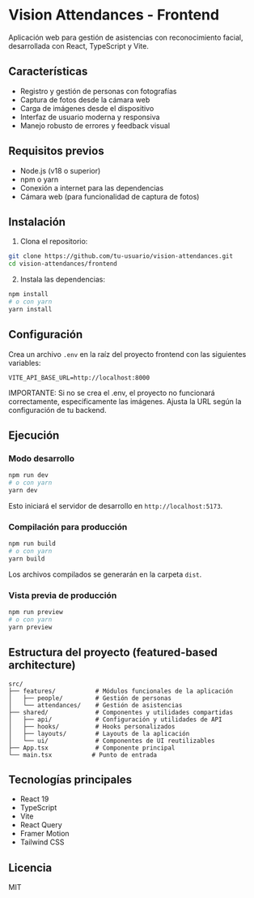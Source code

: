 # Vision Attendances - Frontend

Aplicación web para gestión de asistencias con reconocimiento facial, desarrollada con React, TypeScript y Vite.

## Características

- Registro y gestión de personas con fotografías
- Captura de fotos desde la cámara web
- Carga de imágenes desde el dispositivo
- Interfaz de usuario moderna y responsiva
- Manejo robusto de errores y feedback visual

## Requisitos previos

- Node.js (v18 o superior)
- npm o yarn
- Conexión a internet para las dependencias
- Cámara web (para funcionalidad de captura de fotos)

## Instalación

1. Clona el repositorio:

```bash
git clone https://github.com/tu-usuario/vision-attendances.git
cd vision-attendances/frontend
```

2. Instala las dependencias:

```bash
npm install
# o con yarn
yarn install
```

## Configuración

Crea un archivo `.env` en la raíz del proyecto frontend con las siguientes variables:

```
VITE_API_BASE_URL=http://localhost:8000
```

IMPORTANTE: Si no se crea el .env, el proyecto no funcionará correctamente, especificamente las imágenes.
Ajusta la URL según la configuración de tu backend.

## Ejecución

### Modo desarrollo

```bash
npm run dev
# o con yarn
yarn dev
```

Esto iniciará el servidor de desarrollo en `http://localhost:5173`.

### Compilación para producción

```bash
npm run build
# o con yarn
yarn build
```

Los archivos compilados se generarán en la carpeta `dist`.

### Vista previa de producción

```bash
npm run preview
# o con yarn
yarn preview
```

## Estructura del proyecto (featured-based architecture)

```
src/
├── features/           # Módulos funcionales de la aplicación
│   ├── people/         # Gestión de personas
│   └── attendances/    # Gestión de asistencias
├── shared/             # Componentes y utilidades compartidas
│   ├── api/            # Configuración y utilidades de API
│   ├── hooks/          # Hooks personalizados
│   ├── layouts/        # Layouts de la aplicación
│   └── ui/             # Componentes de UI reutilizables
├── App.tsx             # Componente principal
└── main.tsx           # Punto de entrada
```

## Tecnologías principales

- React 19
- TypeScript
- Vite
- React Query
- Framer Motion
- Tailwind CSS

## Licencia

MIT